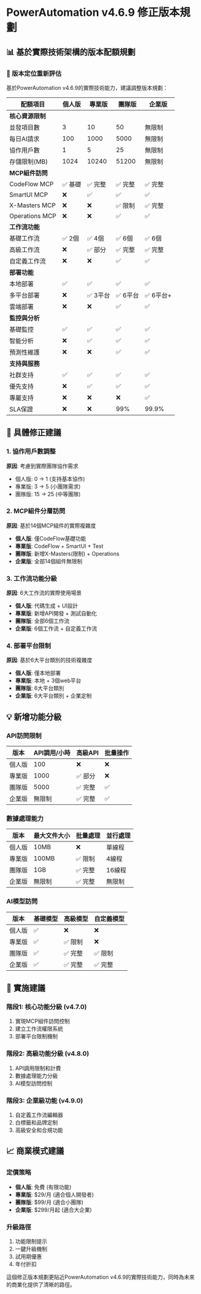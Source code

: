# PowerAutomation v4.6.9 修正版本規劃

## 📊 基於實際技術架構的版本配額規劃

### 🎯 版本定位重新評估

基於PowerAutomation v4.6.9的實際技術能力，建議調整版本規劃：

| 配額項目 | 個人版 | 專業版 | 團隊版 | 企業版 |
|---------|--------|--------|--------|--------|
| **核心資源限制** |
| 並發項目數 | 3 | 10 | 50 | 無限制 |
| 每日AI請求 | 100 | 1000 | 5000 | 無限制 |
| 協作用戶數 | 1 | 5 | 25 | 無限制 |
| 存儲限制(MB) | 1024 | 10240 | 51200 | 無限制 |
| **MCP組件訪問** |
| CodeFlow MCP | ✅ 基礎 | ✅ 完整 | ✅ 完整 | ✅ 完整 |
| SmartUI MCP | ❌ | ✅ | ✅ | ✅ |
| X-Masters MCP | ❌ | ❌ | ✅ 限制 | ✅ 完整 |
| Operations MCP | ❌ | ❌ | ✅ | ✅ |
| **工作流功能** |
| 基礎工作流 | ✅ 2個 | ✅ 4個 | ✅ 6個 | ✅ 6個 |
| 高級工作流 | ❌ | ✅ 部分 | ✅ 完整 | ✅ 完整 |
| 自定義工作流 | ❌ | ❌ | ✅ | ✅ |
| **部署功能** |
| 本地部署 | ✅ | ✅ | ✅ | ✅ |
| 多平台部署 | ❌ | ✅ 3平台 | ✅ 6平台 | ✅ 6平台+ |
| 雲端部署 | ❌ | ❌ | ✅ | ✅ |
| **監控與分析** |
| 基礎監控 | ✅ | ✅ | ✅ | ✅ |
| 智能分析 | ❌ | ✅ | ✅ | ✅ |
| 預測性維護 | ❌ | ❌ | ✅ | ✅ |
| **支持與服務** |
| 社群支持 | ✅ | ✅ | ✅ | ✅ |
| 優先支持 | ❌ | ✅ | ✅ | ✅ |
| 專屬支持 | ❌ | ❌ | ❌ | ✅ |
| SLA保證 | ❌ | ❌ | 99% | 99.9% |

## 🔧 具體修正建議

### 1. 協作用戶數調整
**原因**: 考慮到實際團隊協作需求
- 個人版: 0 → 1 (支持基本協作)
- 專業版: 3 → 5 (小團隊需求)
- 團隊版: 15 → 25 (中等團隊)

### 2. MCP組件分層訪問
**原因**: 基於14個MCP組件的實際複雜度
- **個人版**: 僅CodeFlow基礎功能
- **專業版**: CodeFlow + SmartUI + Test
- **團隊版**: 新增X-Masters(限制) + Operations
- **企業版**: 全部14個組件無限制

### 3. 工作流功能分級
**原因**: 6大工作流的實際使用場景
- **個人版**: 代碼生成 + UI設計
- **專業版**: 新增API開發 + 測試自動化
- **團隊版**: 全部6個工作流
- **企業版**: 6個工作流 + 自定義工作流

### 4. 部署平台限制
**原因**: 基於6大平台類別的技術複雜度
- **個人版**: 僅本地部署
- **專業版**: 本地 + 3個web平台 
- **團隊版**: 6大平台類別
- **企業版**: 6大平台類別 + 企業定制

## 💡 新增功能分級

### API訪問限制
| 版本 | API調用/小時 | 高級API | 批量操作 |
|------|-------------|---------|----------|
| 個人版 | 100 | ❌ | ❌ |
| 專業版 | 1000 | ✅ 部分 | ❌ |
| 團隊版 | 5000 | ✅ 完整 | ✅ |
| 企業版 | 無限制 | ✅ 完整 | ✅ |

### 數據處理能力
| 版本 | 最大文件大小 | 批量處理 | 並行處理 |
|------|-------------|----------|----------|
| 個人版 | 10MB | ❌ | 單線程 |
| 專業版 | 100MB | ✅ 限制 | 4線程 |
| 團隊版 | 1GB | ✅ 完整 | 16線程 |
| 企業版 | 無限制 | ✅ 完整 | 無限制 |

### AI模型訪問
| 版本 | 基礎模型 | 高級模型 | 自定義模型 |
|------|----------|----------|------------|
| 個人版 | ✅ | ❌ | ❌ |
| 專業版 | ✅ | ✅ 限制 | ❌ |
| 團隊版 | ✅ | ✅ 完整 | ✅ 限制 |
| 企業版 | ✅ | ✅ 完整 | ✅ 完整 |

## 🚀 實施建議

### 階段1: 核心功能分級 (v4.7.0)
1. 實現MCP組件訪問控制
2. 建立工作流權限系統
3. 部署平台限制機制

### 階段2: 高級功能分級 (v4.8.0)
1. API調用限制和計費
2. 數據處理能力分級
3. AI模型訪問控制

### 階段3: 企業級功能 (v4.9.0)
1. 自定義工作流編輯器
2. 白標籤和品牌定制
3. 高級安全和合規功能

## 📈 商業模式建議

### 定價策略
- **個人版**: 免費 (有限功能)
- **專業版**: $29/月 (適合個人開發者)
- **團隊版**: $99/月 (適合小團隊)
- **企業版**: $299/月起 (適合大企業)

### 升級路徑
1. 功能限制提示
2. 一鍵升級機制
3. 試用期優惠
4. 年付折扣

這個修正版本規劃更貼近PowerAutomation v4.6.9的實際技術能力，同時為未來的商業化提供了清晰的路徑。